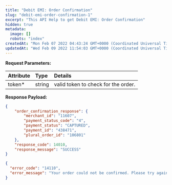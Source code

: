 ```yaml
---
title: "Debit EMI: Order Confirmation"
slug: "debit-emi-order-confirmation-1"
excerpt: "This API Help to get Debit EMI: Order Confirmation"
hidden: true
metadata: 
  image: []
  robots: "index"
createdAt: "Mon Feb 07 2022 04:43:24 GMT+0000 (Coordinated Universal Time)"
updatedAt: "Wed Feb 09 2022 11:54:03 GMT+0000 (Coordinated Universal Time)"
---
```

**Request Parameters:** 

| Attribute | Type   | Details                             |
| :-------- | :----- | :---------------------------------- |
| token\*   | string | valid token to check for the order. |

**Response Payload:** 

```json 200 Success
{
    "order_confirmation_response": {
        "merchant_id": "11607",
        "payment_status_code": "4",
        "payment_status": "CAPTURED",
        "payment_id": "438471",
        "plural_order_id": "106801"
    },
    "response_code": 14010,
    "response_message": "SUCCESS"
}
```
```json 400 Bad Request
{
  "error_code": "14110",
  "error_message": "Your order could not be confirmed. Please try again"
}
```
